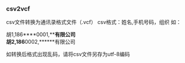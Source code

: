 ### csv2vcf

csv文件转换为通讯录格式文件（.vcf）
csv格式：姓名,手机号码，组织
如：

胡1,186****0001,******有限公司  
胡2,186****0002,******有限公司  

如转换后格式出现乱码，请将csv文件另存为utf-8编码

